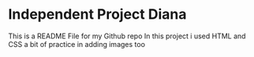 # Independent Project Diana

This is a README File for my Github repo
In this project i used HTML and CSS a bit of practice in adding images too